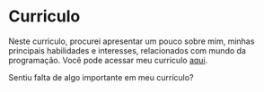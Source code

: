 

# Curriculo 

Neste curriculo, procurei apresentar um pouco sobre mim, minhas principais habilidades e interesses, relacionados com mundo da programação. Você pode acessar meu curriculo [aqui](https://fabriciocovalesci.github.io/).

Sentiu falta de algo importante em meu currículo?

